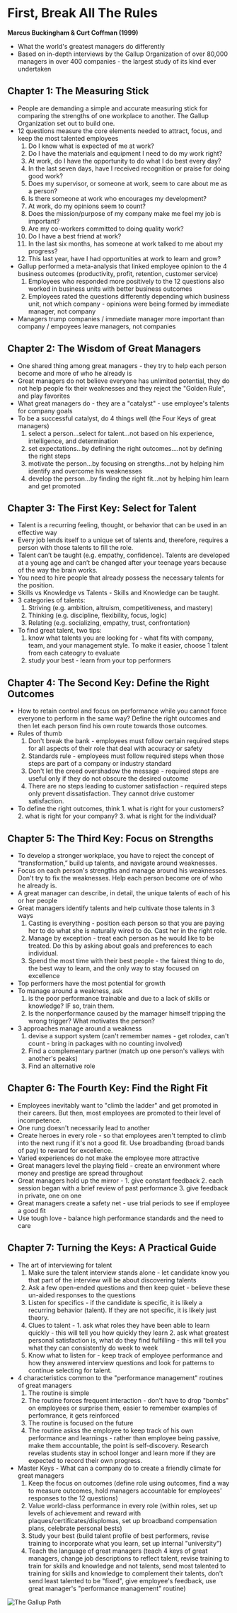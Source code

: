 # First, Break All The Rules
**Marcus Buckingham & Curt Coffman (1999)**
- What the world's greatest managers do differently
- Based on in-depth interviews by the Gallup Organization of over 80,000 managers in over 400 companies - the largest study of its kind ever undertaken

## Chapter 1: The Measuring Stick
- People are demanding a simple and accurate measuring stick for comparing the strengths of one workplace to another. The Gallup Organization set out to build one.
- 12 questions measure the core elements needed to attract, focus, and keep the most talented employees
  1. Do I know what is expected of me at work?
  2. Do I have the materials and equipment I need to do my work right?
  3. At work, do I have the opportunity to do what I do best every day?
  4. In the last seven days, have I received recognition or praise for doing good work?
  5. Does my supervisor, or someone at work, seem to care about me as a person?
  6. Is there someone at work who encourages my development?
  7. At work, do my opinions seem to count?
  8. Does the mission/purpose of my company make me feel my job is important?
  9. Are my co-workers committed to doing quality work?
  10. Do I have a best friend at work?
  11. In the last six months, has someone at work talked to me about my progress?
  12. This last year, have I had opportunities at work to learn and grow?
- Gallup performed a meta-analysis that linked employee opinion to the 4 business outcomes (productivity, profit, retention, customer service)
  1. Employees who responded more positively to the 12 questions also worked in business units with better business outcomes
  2. Employees rated the questions differently depending which business unit, not which company - opinions were being formed by immediate manager, not company
- Managers trump companies / immediate manager more important than company / empoyees leave managers, not companies
## Chapter 2: The Wisdom of Great Managers
- One shared thing among great managers - they try to help each person become and more of who he already is
- Great managers do not believe everyone has unlimited potential, they do not help people fix their weaknesses and they reject the "Golden Rule", and play favorites
- What great managers do - they are a "catalyst" - use employee's talents for company goals
- To be a successful catalyst, do 4 things well (the Four Keys of great managers)
  1. select a person...select for talent...not based on his experience, intelligence, and determination
  2. set expectations...by defining the right outcomes....not by defining the right steps
  3. motivate the person...by focusing on strengths...not by helping him identify and overcome his weaknesses
  4. develop the person...by finding the right fit...not by helping him learn and get promoted
## Chapter 3: The First Key: Select for Talent
- Talent is a recurring feeling, thought, or behavior that can be used in an effective way
- Every job lends itself to a unique set of talents and, therefore, requires a person with those talents to fill the role.
- Talent can’t be taught (e.g. empathy, confidence). Talents are developed at a young age and can’t be changed after your teenage years because of the way the brain works.
- You need to hire people that already possess the necessary talents for the position.
- Skills vs Knowledge vs Talents - Skills and Knowledge can be taught. 
- 3 categories of talents:
  1. Striving (e.g. ambition, altruism, competitiveness, and mastery)
  2. Thinking (e.g. discipline, flexibility, focus, logic)
  3. Relating (e.g. socializing, empathy, trust, confrontation)
- To find great talent, two tips:
  1. know what talents you are looking for - what fits with company, team, and your management style. To make it easier, choose 1 talent from each cateogry to evaluate
  2. study your best - learn from your top performers
## Chapter 4: The Second Key: Define the Right Outcomes
- How to retain control and focus on performance while you cannot force everyone to perform in the same way? Define the right outcomes and then let each person find his own route towards those outcomes.
- Rules of thumb
  1. Don't break the bank - employees must follow certain required steps for all aspects of their role that deal with accuracy or safety
  2. Standards rule - employees must follow required steps when those steps are part of a company or industry standard
  3. Don't let the creed overshadow the message - required steps are useful only if they do not obscure the desired outcome
  4. There are no steps leading to customer satisfaction - required steps only prevent dissatisfaction. They cannot drive customer satisfaction.
- To define the right outcomes, think 1. what is right for your customers? 2. what is right for your company? 3. what is right for the individual?
## Chapter 5: The Third Key: Focus on Strengths
- To develop a stronger workplace, you have to reject the concept of “transformation,” build up talents, and navigate around weaknesses.
- Focus on each person's strengths and manage around his weaknesses. Don't try to fix the weaknesses. Help each person become ore of who he already is.
- A great manager can describe, in detail, the unique talents of each of his or her people
- Great managers identify talents and help cultivate those talents in 3 ways
  1. Casting is everything - position each person so that you are paying her to do what she is naturally wired to do. Cast her in the right role.
  2. Manage by exception - treat each person as he would like to be treated. Do this by asking about goals and preferences to each individual.
  3. Spend the most time with their best people - the fairest thing to do, the best way to learn, and the only way to stay focused on excellence
- Top performers have the most potential for growth
- To manage around a weakness, ask
  1. is the poor performance trainable and due to a lack of skills or knowledge? IF so, train them.
  2. Is the nonperformance caused by the mamager himself tripping the wrong trigger? What motivates the person?
- 3 approaches manage around a weakness
  1. devise a support system (can't remember names - get rolodex, can't count - bring in packages with no counting involved)
  2. Find a complementary partner (match up one person's valleys with another's peaks)
  3. Find an alternative role
## Chapter 6: The Fourth Key: Find the Right Fit
- Employees inevitably want to "climb the ladder" and get promoted in their careers. But then, most employees are promoted to their level of incompetence.
- One rung doesn't necessarily lead to another
- Create heroes in every role - so that employees aren't tempted to climb into the next rung if it's not a good fit. Use broadbanding (broad bands of pay) to reward for excellence.
- Varied experiences do not make the employee more attractive
- Great managers level the playing field - create an environment where money and prestige are spread throughout
- Great managers hold up the mirror - 1. give constant feedback 2. each session began with a brief review of past performance 3. give feedback in private, one on one
- Great managers create a safety net - use trial periods to see if employee a good fit
- Use tough love - balance high performance standards and the need to care
## Chapter 7: Turning the Keys: A Practical Guide
- The art of interviewing for talent
  1. Make sure the talent interview stands alone - let candidate know you that part of the interview will be about discovering talents
  2. Ask a few open-ended questions and then keep quiet - believe these un-aided responses to the questions
  3. Listen for specifics - if the candidate is specific, it is likely a recurring behavior (talent). If they are not specific, it is likely just theory.
  4. Clues to talent - 1. ask what roles they have been able to learn quickly - this will tell you how quickly they learn 2. ask what greatest personal satisfaction is, what do they find fulfilling - this will tell you what they can consistently do week to week
  5. Know what to listen for - keep track of employee performance and how they answered interview questions and look for patterns to continue selecting for talent.
- 4 characteristics common to the "performance management" routines of great managers
  1. The routine is simple
  2. The routine forces frequent interaction - don't have to drop "bombs" on employees or surprise them, easier to remember examples of perfomrance, it gets reinforced
  3. The routine is focused on the future
  4. The routine askss the employee to keep track of his own performance and learnings - rather than employee being passive, make them accountable, the point is self-discovery. Research revelas students stay in school longer and learn more if they are expected to record their own progress.
- Master Keys - What can a company do to create a friendly climate for great managers
  1. Keep the focus on outcomes (define role using outcomes, find a way to measure outcomes, hold managers accountable for employees' responses to the 12 questions)
  2. Value world-class performance in every role (within roles, set up levels of achievement and reward with plaques/certificates/displomas, set up broadband compensation plans, celebrate personal bests)
  3. Study your best (build talent profile of best performers, revise training to incorporate what you learn, set up internal "university")
  4. Teach the language of great managers (teach 4 keys of great managers, change job descriptions to reflect talent, revise training to train for skills and knowledge and not talents, send most talented to training for skills and knowledge to complement their talents, don't send least talented to be "fixed", give employee's feedback, use great manager's "performance management" routine)

![The Gallup Path](https://github.com/[username]/[reponame]/blob/[branch]/galluppath.jpg?raw=true)
